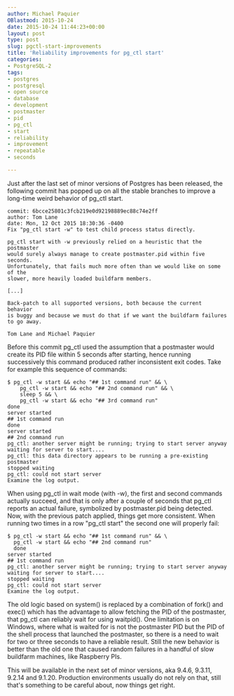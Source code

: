 ```yaml
---
author: Michael Paquier
OBlastmod: 2015-10-24
date: 2015-10-24 11:44:23+00:00
layout: post
type: post
slug: pgctl-start-improvements
title: 'Reliability improvements for pg_ctl start'
categories:
- PostgreSQL-2
tags:
- postgres
- postgresql
- open source
- database
- development
- postmaster
- pid
- pg_ctl
- start
- reliability
- improvement
- repeatable
- seconds

---
```


Just after the last set of minor versions of Postgres has been released,
the following commit has popped up on all the stable branches to improve
a long-time weird behavior of pg\_ctl start.

    commit: 6bcce25801c3fcb219e0d92198889ec88c74e2ff
    author: Tom Lane
    date: Mon, 12 Oct 2015 18:30:36 -0400
    Fix "pg_ctl start -w" to test child process status directly.

    pg_ctl start with -w previously relied on a heuristic that the postmaster
    would surely always manage to create postmaster.pid within five seconds.
    Unfortunately, that fails much more often than we would like on some of the
    slower, more heavily loaded buildfarm members.

    [...]

    Back-patch to all supported versions, both because the current behavior
    is buggy and because we must do that if we want the buildfarm failures
    to go away.

    Tom Lane and Michael Paquier

Before this commit pg\_ctl used the assumption that a postmaster would create
its PID file within 5 seconds after starting, hence running successively this
command produced rather inconsistent exit codes. Take for example this sequence
of commands:

    $ pg_ctl -w start && echo "## 1st command run" && \
        pg_ctl -w start && echo "## 2nd command run" && \
        sleep 5 && \
        pg_ctl -w start && echo "## 3rd command run"
    done
    server started
    ## 1st command run
    done
    server started
    ## 2nd command run
    pg_ctl: another server might be running; trying to start server anyway
    waiting for server to start....
    pg_ctl: this data directory appears to be running a pre-existing postmaster
    stopped waiting
    pg_ctl: could not start server
    Examine the log output.

When using pg\_ctl in wait mode (with -w), the first and second commands
actually succeed, and that is only after a couple of seconds that pg\_ctl
reports an actual failure, symbolized by postmaster.pid being detected. Now,
with the previous patch applied, things get more consistent. When running two
times in a row "pg\_ctl start" the second one will properly fail:

    $ pg_ctl -w start && echo "## 1st command run" && \
      pg_ctl -w start && echo "## 2nd command run"
	  done
    server started
    ## 1st command run
    pg_ctl: another server might be running; trying to start server anyway
    waiting for server to start....
    stopped waiting
    pg_ctl: could not start server
    Examine the log output.

The old logic based on system() is replaced by a combination of fork()
and exec() which has the advantage to allow fetching the PID of the
postmaster, that pg\_ctl can reliably wait for using waitpid(). One
limitation is on Windows, where what is waited for is not the postmaster
PID but the PID of the shell process that launched the postmaster, so
there is a need to wait for two or three seconds to have a reliable
result. Still the new behavior is better than the old one that caused
random failures in a handful of slow buildfarm machines, like Raspberry
PIs.

This will be available in the next set of minor versions, aka 9.4.6, 9.3.11,
9.2.14 and 9.1.20. Production environments usually do not rely on that,
still that's something to be careful about, now things get right.
